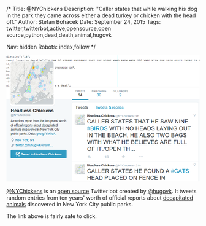 /*
Title: @NYChickens
Description: "Caller states that while walking his dog in the park they came across either a dead turkey or chicken with the head off."
Author: Stefan Bohacek
Date: September 24, 2015
Tags: twitter,twitterbot,active,opensource,open source,python,dead,death,animal,hugovk

Nav: hidden
Robots: index,follow
*/

[![](/content/bots/twitterbots/images/NYChickens.png)](https://twitter.com/NYChickens)

[@NYChickens](https://twitter.com/NYChickens) is an [open source](https://github.com/hugovk/NYChickens) Twitter bot created by [@hugovk](https://twitter.com/hugovk). It tweets random entries from ten years' worth of official reports about [decapitated animals](http://uselesspress.org/things/decapitated-animals-dataset/) discovered in New York City public parks.

The link above is fairly safe to click.
